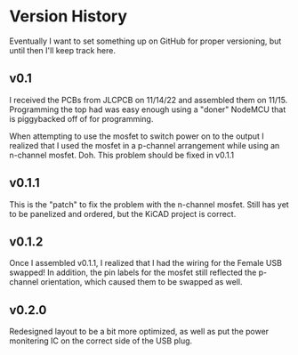 # Version History

Eventually I want to set something up on GitHub for proper versioning, but until then I'll keep track here.

## v0.1

I received the PCBs from JLCPCB on 11/14/22 and assembled them on 11/15. Programming the top had was easy enough using a "doner" NodeMCU that is piggybacked off of for programming.

When attempting to use the mosfet to switch power on to the output I realized that I used the mosfet in a p-channel arrangement while using an n-channel mosfet. Doh. This problem should be fixed in v0.1.1

## v0.1.1

This is the "patch" to fix the problem with the n-channel mosfet. Still has yet to be panelized and ordered, but the KiCAD project is correct.

## v0.1.2

Once I assembled v0.1.1, I realized that I had the wiring for the Female USB swapped! In addition, the pin labels for the mosfet still reflected the p-channel orientation, which caused them to be swapped as well.

## v0.2.0

Redesigned layout to be a bit more optimized, as well as put the power monitering IC on the correct side of the USB plug.
